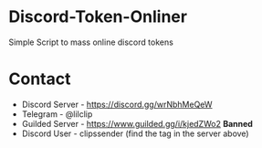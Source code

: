 # Discord-Token-Onliner
Simple Script to mass online discord tokens




# Contact 
* Discord Server - https://discord.gg/wrNbhMeQeW
* Telegram - @lilclip
* Guilded Server - https://www.guilded.gg/i/kjedZWo2 **Banned**
* Discord User -  clipssender (find the tag in the server above)
